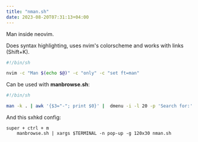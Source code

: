```yaml
---
title: "nman.sh"
date: 2023-08-20T07:31:13+04:00
---
```


Man inside neovim.

Does syntax highlighting, uses nvim's colorscheme and works with links (Shift+K).

```sh
#!/bin/sh

nvim -c "Man $(echo $@)" -c "only" -c "set ft=man"
```

Can be used with **manbrowse.sh**:
```sh
#!/bin/sh

man -k . | awk '{$3="-"; print $0}' |  dmenu -i -l 20 -p 'Search for:' |  awk '{print $2, $1}' | tr -d '()'
```

And this sxhkd config:
```sxhkdrc
super + ctrl + m
    manbrowse.sh | xargs $TERMINAL -n pop-up -g 120x30 nman.sh
```
